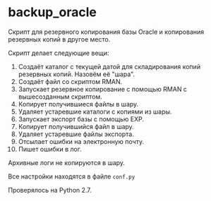 backup_oracle
=============

Скрипт для резервного копирования базы Oracle и копирования резервных копий в другое место. 

Скрипт делает следующие вещи:
 1. Создаёт каталог с текущей датой для складирования копий резервных копий. Назовём её "шара".
 2. Создаёт файл со скриптом RMAN.
 3. Запускает резервное копирование с помощью RMAN с вышесозданным скриптом.
 4. Копирует получившиеся файлы в шару.
 5. Удаляет устаревшие каталоги с копиями из шары.
 6. Запускает экспорт базы с помощью EXP.
 7. Копирует получившийся файл в шару.
 8. Удаляет устаревшие файлы экспорта.
 9. Отсылает ошибки на электронную почту.
 10. Пишет ошибки в лог.


Архивные логи не копируются в шару.

Все настройки находятся в файле `conf.py`

Проверялось на Python 2.7.
